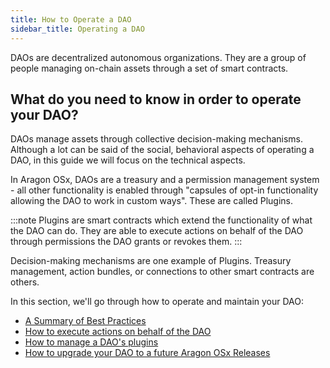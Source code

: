 ```yaml
---
title: How to Operate a DAO
sidebar_title: Operating a DAO
---
```


DAOs are decentralized autonomous organizations. They are a group of people managing on-chain assets through a set of smart contracts.

## What do you need to know in order to operate your DAO?

DAOs manage assets through collective decision-making mechanisms. Although a lot can be said of the social, behavioral aspects of operating a DAO, in this guide we will focus on the technical aspects.

In Aragon OSx, DAOs are a treasury and a permission management system - all other functionality is enabled through "capsules of opt-in functionality allowing the DAO to work in custom ways". These are called Plugins.

:::note
Plugins are smart contracts which extend the functionality of what the DAO can do. They are able to execute actions on behalf of the DAO through permissions the DAO grants or revokes them.
:::

Decision-making mechanisms are one example of Plugins. Treasury management, action bundles, or connections to other smart contracts are others.

<!-- To-do: add image here with use cases -->
<!-- To-do: link to the project's dashboard showcasing all projects built using our stack -->

In this section, we'll go through how to operate and maintain your DAO:

- [A Summary of Best Practices](./01-best-practices.md)
- [How to execute actions on behalf of the DAO](./02-action-execution.md)
- [How to manage a DAO's plugins](./04-managing-plugins/index.md)
- [How to upgrade your DAO to a future Aragon OSx Releases](./03-protocol-upgrades.md)
